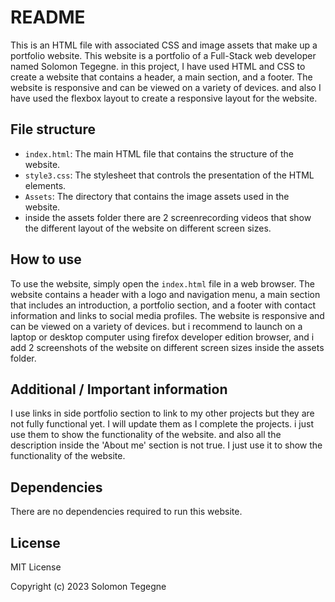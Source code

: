 # README

This is an HTML file with associated CSS and image assets that make up a portfolio website. This website is a portfolio of a Full-Stack web developer named Solomon Tegegne. in this project, I have used HTML and CSS to create a website that contains a header, a main section, and a footer. The website is responsive and can be viewed on a variety of devices. and also I have used the flexbox layout to create a responsive layout for the website.


## File structure

- `index.html`: The main HTML file that contains the structure of the website.
- `style3.css`: The stylesheet that controls the presentation of the HTML elements.
- `Assets`: The directory that contains the image assets used in the website.
- inside the assets folder there are 2 screenrecording videos that show the different layout of the website on different screen sizes.

## How to use

To use the website, simply open the `index.html` file in a web browser. The website contains a header with a logo and navigation menu, a main section that includes an introduction, a portfolio section, and a footer with contact information and links to social media profiles. The website is responsive and can be viewed on a variety of devices. but i recommend  to launch on a laptop or desktop computer using firefox developer edition browser, and i add 2 screenshots of the website on different screen sizes inside the assets folder.

## Additional / Important information

I use links in side portfolio section to link to my other projects but they are not fully functional yet. I will update them as I complete the projects. i just use them to show the functionality of the website. and also all the description inside the 'About me' section is not true. I just use it to show the functionality of the website.

## Dependencies

There are no dependencies required to run this website.

## License

MIT License


Copyright (c) 2023 Solomon Tegegne